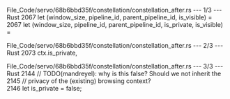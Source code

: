 File_Code/servo/68b6bbd35f/constellation/constellation_after.rs --- 1/3 --- Rust
2067         let (window_size, pipeline_id, parent_pipeline_id, is_visible) =                                                                                2067         let (window_size, pipeline_id, parent_pipeline_id, is_private, is_visible) =

File_Code/servo/68b6bbd35f/constellation/constellation_after.rs --- 2/3 --- Rust
                                                                                                                                                             2073                     ctx.is_private,

File_Code/servo/68b6bbd35f/constellation/constellation_after.rs --- 3/3 --- Rust
2144                 // TODO(mandreyel): why is this false? Should we not inherit the                                                                             
2145                 // privacy of the (existing) browsing context?                                                                                               
2146                 let is_private = false;                                                                                                                      

